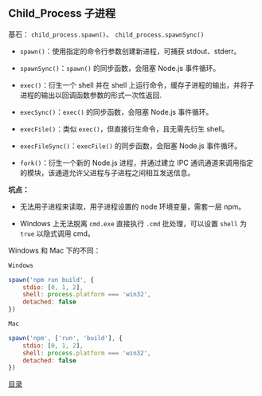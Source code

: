 ## Child_Process 子进程

基石： `child_process.spawn()`、 `child_process.spawnSync()`

* `spawn()`：使用指定的命令行参数创建新进程，可捕获 stdout、stderr。

* `spawnSync()`：`spawn()` 的同步函数，会阻塞 Node.js 事件循环。

* `exec()`：衍生一个 shell 并在 shell 上运行命令，缓存子进程的输出，并将子进程的输出以回调函数参数的形式一次性返回.

* `execSync()`：`exec()` 的同步函数，会阻塞 Node.js 事件循环。

* `execFile()`：类似 `exec()`，但直接衍生命令，且无需先衍生 shell。

* `execFileSync()`：`execFile()` 的同步函数，会阻塞 Node.js 事件循环。

* `fork()`：衍生一个新的 Node.js 进程，并通过建立 IPC 通讯通道来调用指定的模块，该通道允许父进程与子进程之间相互发送信息。

**坑点：**
* 无法用子进程来读取，用子进程设置的 node 环境变量，需套一层 npm。

* Windows 上无法脱离 `cmd.exe` 直接执行 `.cmd` 批处理，可以设置 `shell` 为 `true` 以隐式调用 cmd。

Windows 和 Mac 下的不同：
```Javascript
Windows

spawn('npm run build', {
    stdio: [0, 1, 2],
    shell: process.platform === 'win32',
    detached: false
})
```

```Javascript
Mac

spawn('npm', ['run', 'build'], {
    stdio: [0, 1, 2],
    shell: process.platform === 'win32',
    detached: false
})
```


[目录](https://github.com/beverle-y/note)
